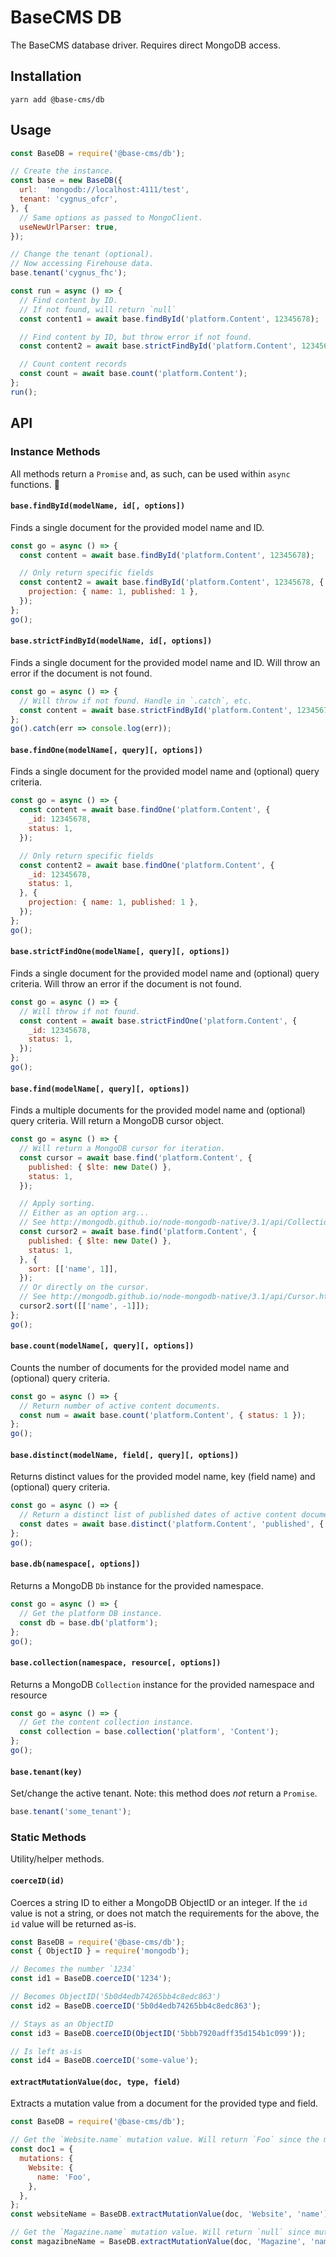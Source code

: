 # BaseCMS DB
The BaseCMS database driver. Requires direct MongoDB access.

## Installation
```
yarn add @base-cms/db
```

## Usage
```js
const BaseDB = require('@base-cms/db');

// Create the instance.
const base = new BaseDB({
  url:  'mongodb://localhost:4111/test',
  tenant: 'cygnus_ofcr',
}, {
  // Same options as passed to MongoClient.
  useNewUrlParser: true,
});

// Change the tenant (optional).
// Now accessing Firehouse data.
base.tenant('cygnus_fhc');

const run = async () => {
  // Find content by ID.
  // If not found, will return `null`
  const content1 = await base.findById('platform.Content', 12345678);

  // Find content by ID, but throw error if not found.
  const content2 = await base.strictFindById('platform.Content', 12345678);

  // Count content records
  const count = await base.count('platform.Content');
};
run();
```

## API
### Instance Methods
All methods return a `Promise` and, as such, can be used within `async` functions. 🤘

#### `base.findById(modelName, id[, options])`
Finds a single document for the provided model name and ID.
```js
const go = async () => {
  const content = await base.findById('platform.Content', 12345678);

  // Only return specific fields
  const content2 = await base.findById('platform.Content', 12345678, {
    projection: { name: 1, published: 1 },
  });
};
go();
```

#### `base.strictFindById(modelName, id[, options])`
Finds a single document for the provided model name and ID. Will throw an error if the document is not found.
```js
const go = async () => {
  // Will throw if not found. Handle in `.catch`, etc.
  const content = await base.strictFindById('platform.Content', 12345678);
};
go().catch(err => console.log(err));
```

#### `base.findOne(modelName[, query][, options])`
Finds a single document for the provided model name and (optional) query criteria.
```js
const go = async () => {
  const content = await base.findOne('platform.Content', {
    _id: 12345678,
    status: 1,
  });

  // Only return specific fields
  const content2 = await base.findOne('platform.Content', {
    _id: 12345678,
    status: 1,
  }, {
    projection: { name: 1, published: 1 },
  });
};
go();
```

#### `base.strictFindOne(modelName[, query][, options])`
Finds a single document for the provided model name and (optional) query criteria. Will throw an error if the document is not found.
```js
const go = async () => {
  // Will throw if not found.
  const content = await base.strictFindOne('platform.Content', {
    _id: 12345678,
    status: 1,
  });
};
go();
```

#### `base.find(modelName[, query][, options])`
Finds a multiple documents for the provided model name and (optional) query criteria. Will return a MongoDB cursor object.
```js
const go = async () => {
  // Will return a MongoDB cursor for iteration.
  const cursor = await base.find('platform.Content', {
    published: { $lte: new Date() },
    status: 1,
  });

  // Apply sorting.
  // Either as an option arg...
  // See http://mongodb.github.io/node-mongodb-native/3.1/api/Collection.html#find
  const cursor2 = await base.find('platform.Content', {
    published: { $lte: new Date() },
    status: 1,
  }, {
    sort: [['name', 1]],
  });
  // Or directly on the cursor.
  // See http://mongodb.github.io/node-mongodb-native/3.1/api/Cursor.html
  cursor2.sort([['name', -1]]);
};
go();
```

#### `base.count(modelName[, query][, options])`
Counts the number of documents for the provided model name and (optional) query criteria.
```js
const go = async () => {
  // Return number of active content documents.
  const num = await base.count('platform.Content', { status: 1 });
};
go();
```

#### `base.distinct(modelName, field[, query][, options])`
Returns distinct values for the provided model name, key (field name) and (optional) query criteria.
```js
const go = async () => {
  // Return a distinct list of published dates of active content documents.
  const dates = await base.distinct('platform.Content', 'published', { status: 1 });
};
go();
```

#### `base.db(namespace[, options])`
Returns a MongoDB `Db` instance for the provided namespace.
```js
const go = async () => {
  // Get the platform DB instance.
  const db = base.db('platform');
};
go();
```

#### `base.collection(namespace, resource[, options])`
Returns a MongoDB `Collection` instance for the provided namespace and resource
```js
const go = async () => {
  // Get the content collection instance.
  const collection = base.collection('platform', 'Content');
};
go();
```

#### `base.tenant(key)`
Set/change the active tenant. Note: this method does _not_ return a `Promise`.
```js
base.tenant('some_tenant');
```

### Static Methods
Utility/helper methods.

#### `coerceID(id)`
Coerces a string ID to either a MongoDB ObjectID or an integer. If the `id` value is not a string, or does not match the requirements for the above, the `id` value will be returned as-is.
```js
const BaseDB = require('@base-cms/db');
const { ObjectID } = require('mongodb');

// Becomes the number `1234`
const id1 = BaseDB.coerceID('1234');

// Becomes ObjectID('5b0d4edb74265bb4c8edc863')
const id2 = BaseDB.coerceID('5b0d4edb74265bb4c8edc863');

// Stays as an ObjectID
const id3 = BaseDB.coerceID(ObjectID('5bbb7920adff35d154b1c099'));

// Is left as-is
const id4 = BaseDB.coerceID('some-value');
```

#### `extractMutationValue(doc, type, field)`
Extracts a mutation value from a document for the provided type and field.
```js
const BaseDB = require('@base-cms/db');

// Get the `Website.name` mutation value. Will return `Foo` since the mutation is set.
const doc1 = {
  mutations: {
    Website: {
      name: 'Foo',
    },
  },
};
const websiteName = BaseDB.extractMutationValue(doc, 'Website', 'name');

// Get the `Magazine.name` mutation value. Will return `null` since mutation is not found.
const magazibneName = BaseDB.extractMutationValue(doc, 'Magazine', 'name');
```
